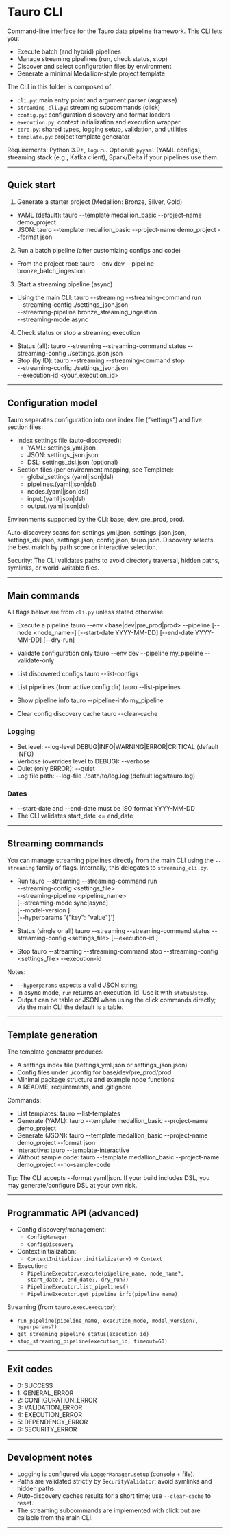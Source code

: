 # Tauro CLI

Command-line interface for the Tauro data pipeline framework. This CLI lets you:

- Execute batch (and hybrid) pipelines
- Manage streaming pipelines (run, check status, stop)
- Discover and select configuration files by environment
- Generate a minimal Medallion-style project template

The CLI in this folder is composed of:
- `cli.py`: main entry point and argument parser (argparse)
- `streaming_cli.py`: streaming subcommands (click)
- `config.py`: configuration discovery and format loaders
- `execution.py`: context initialization and execution wrapper
- `core.py`: shared types, logging setup, validation, and utilities
- `template.py`: project template generator

Requirements: Python 3.9+, `loguru`. Optional: `pyyaml` (YAML configs), streaming stack (e.g., Kafka client), Spark/Delta if your pipelines use them.

---

## Quick start

1) Generate a starter project (Medallion: Bronze, Silver, Gold)
- YAML (default):
  tauro --template medallion_basic --project-name demo_project
- JSON:
  tauro --template medallion_basic --project-name demo_project --format json

2) Run a batch pipeline (after customizing configs and code)
- From the project root:
  tauro --env dev --pipeline bronze_batch_ingestion

3) Start a streaming pipeline (async)
- Using the main CLI:
  tauro --streaming --streaming-command run \
        --streaming-config ./settings_json.json \
        --streaming-pipeline bronze_streaming_ingestion \
        --streaming-mode async

4) Check status or stop a streaming execution
- Status (all):
  tauro --streaming --streaming-command status --streaming-config ./settings_json.json
- Stop (by ID):
  tauro --streaming --streaming-command stop \
        --streaming-config ./settings_json.json \
        --execution-id <your_execution_id>

---

## Configuration model

Tauro separates configuration into one index file (“settings”) and five section files:

- Index settings file (auto-discovered):
  - YAML: settings_yml.json
  - JSON: settings_json.json
  - DSL: settings_dsl.json (optional)
- Section files (per environment mapping, see Template):
  - global_settings.(yaml|json|dsl)
  - pipelines.(yaml|json|dsl)
  - nodes.(yaml|json|dsl)
  - input.(yaml|json|dsl)
  - output.(yaml|json|dsl)

Environments supported by the CLI: base, dev, pre_prod, prod.

Auto-discovery scans for: settings_yml.json, settings_json.json, settings_dsl.json, settings.json, config.json, tauro.json. Discovery selects the best match by path score or interactive selection.

Security: The CLI validates paths to avoid directory traversal, hidden paths, symlinks, or world-writable files.

---

## Main commands

All flags below are from `cli.py` unless stated otherwise.

- Execute a pipeline
  tauro --env <base|dev|pre_prod|prod> --pipeline <name> [--node <node_name>] [--start-date YYYY-MM-DD] [--end-date YYYY-MM-DD] [--dry-run]

- Validate configuration only
  tauro --env dev --pipeline my_pipeline --validate-only

- List discovered configs
  tauro --list-configs

- List pipelines (from active config dir)
  tauro --list-pipelines

- Show pipeline info
  tauro --pipeline-info my_pipeline

- Clear config discovery cache
  tauro --clear-cache

### Logging

- Set level: --log-level DEBUG|INFO|WARNING|ERROR|CRITICAL (default INFO)
- Verbose (overrides level to DEBUG): --verbose
- Quiet (only ERROR): --quiet
- Log file path: --log-file ./path/to/log.log (default logs/tauro.log)

### Dates

- --start-date and --end-date must be ISO format YYYY-MM-DD
- The CLI validates start_date <= end_date

---

## Streaming commands

You can manage streaming pipelines directly from the main CLI using the `--streaming` family of flags. Internally, this delegates to `streaming_cli.py`.

- Run
  tauro --streaming --streaming-command run \
        --streaming-config <settings_file> \
        --streaming-pipeline <pipeline_name> \
        [--streaming-mode sync|async] \
        [--model-version <ver>] \
        [--hyperparams '{"key": "value"}']

- Status (single or all)
  tauro --streaming --streaming-command status --streaming-config <settings_file> [--execution-id <id>]

- Stop
  tauro --streaming --streaming-command stop --streaming-config <settings_file> --execution-id <id>

Notes:
- `--hyperparams` expects a valid JSON string.
- In async mode, `run` returns an execution_id. Use it with `status`/`stop`.
- Output can be table or JSON when using the click commands directly; via the main CLI the default is a table.

---

## Template generation

The template generator produces:
- A settings index file (settings_yml.json or settings_json.json)
- Config files under ./config for base/dev/pre_prod/prod
- Minimal package structure and example node functions
- A README, requirements, and .gitignore

Commands:
- List templates:
  tauro --list-templates
- Generate (YAML):
  tauro --template medallion_basic --project-name demo_project
- Generate (JSON):
  tauro --template medallion_basic --project-name demo_project --format json
- Interactive:
  tauro --template-interactive
- Without sample code:
  tauro --template medallion_basic --project-name demo_project --no-sample-code

Tip: The CLI accepts --format yaml|json. If your build includes DSL, you may generate/configure DSL at your own risk.

---

## Programmatic API (advanced)

- Config discovery/management:
  - `ConfigManager`
  - `ConfigDiscovery`
- Context initialization:
  - `ContextInitializer.initialize(env)` -> `Context`
- Execution:
  - `PipelineExecutor.execute(pipeline_name, node_name?, start_date?, end_date?, dry_run?)`
  - `PipelineExecutor.list_pipelines()`
  - `PipelineExecutor.get_pipeline_info(pipeline_name)`

Streaming (from `tauro.exec.executor`):
- `run_pipeline(pipeline_name, execution_mode, model_version?, hyperparams?)`
- `get_streaming_pipeline_status(execution_id)`
- `stop_streaming_pipeline(execution_id, timeout=60)`

---

## Exit codes

- 0: SUCCESS
- 1: GENERAL_ERROR
- 2: CONFIGURATION_ERROR
- 3: VALIDATION_ERROR
- 4: EXECUTION_ERROR
- 5: DEPENDENCY_ERROR
- 6: SECURITY_ERROR

---

## Development notes

- Logging is configured via `LoggerManager.setup` (console + file).
- Paths are validated strictly by `SecurityValidator`; avoid symlinks and hidden paths.
- Auto-discovery caches results for a short time; use `--clear-cache` to reset.
- The streaming subcommands are implemented with click but are callable from the main CLI.

---
